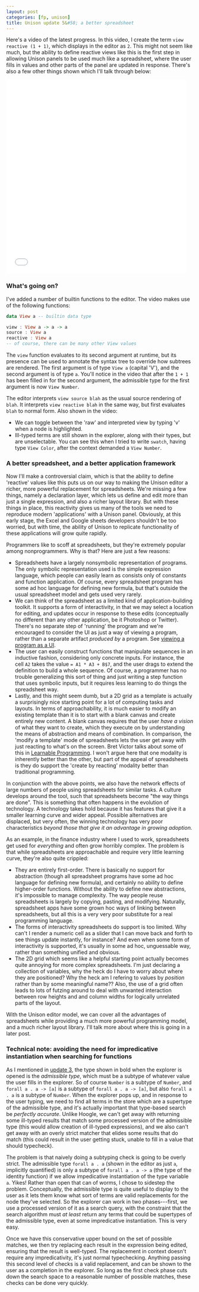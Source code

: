 ```yaml
---
layout: post
categories: [fp, unison]
title: Unison update 5&#58; a better spreadsheet
---
```


Here's a video of the latest progress. In this video, I create the term `view reactive (1 + 1)`, which displays in the editor as `2`. This might not seem like much, but the ability to define reactive views like this is the first step in allowing Unison panels to be used much like a spreadsheet, where the user fills in values and other parts of the panel are updated in response. There's also a few other things shown which I'll talk through below:

<iframe src="/unison/unison-update5-movie.html" width="485" height="520" frameborder="0" webkitallowfullscreen mozallowfullscreen allowfullscreen></iframe>

### What's going on?

I've added a number of builtin functions to the editor. The video makes use of the following functions:

```Haskell
data View a -- builtin data type

view : View a -> a -> a
source : View a
reactive : View a
-- of course, there can be many other View values
```

The `view` function evaluates to its second argument at runtime, but its presence can be used to annotate the syntax tree to override how subtrees are rendered. The first argument is of type `View a` (capital 'V'), and the second argument is of type `a`. You'll notice in the video that after the `1 + 1` has been filled in for the second argument, the admissible type for the first argument is now `View Number`.

The editor interprets `view source blah` as the usual source rendering of `blah`. It interprets `view reactive blah` in the same way, but first evaluates `blah` to normal form. Also shown in the video:

* We can toggle between the 'raw' and interpreted view by typing 'v' when a node is highlighted.
* Ill-typed terms are still shown in the explorer, along with their types, but are unselectable. You can see this when I tried to write `swatch`, having type `View Color`, after the context demanded a `View Number`.

### A better spreadsheet, and a better application framework

Now I'll make a controversial claim, which is that the ability to define 'reactive' values like this puts us on our way to making the Unison editor a richer, more powerful replacement for spreadsheets. We're missing a few things, namely a declaration layer, which lets us define and edit more than just a single expression, and also a richer layout library. But with these things in place, this reactivity gives us many of the tools we need to reproduce modern 'applications' with a Unison panel. Obviously, at this early stage, the Excel and Google sheets developers shouldn't be too worried, but with time, the ability of Unison to replicate functionality of these applications will grow quite rapidly.

<a id="why-spreadsheets"/>Programmers like to scoff at spreadsheets, but they're extremely popular among nonprogrammers. Why is that? Here are just a few reasons:

* Spreadsheets have a largely nonsymbolic representation of programs. The only symbolic representation used is the simple expression language, which people can easily learn as consists only of constants and function application. Of course, every spreadsheet program has some ad hoc language for defining new formula, but that's outside the usual spreadsheet model and gets used very rarely.
* We can think of the spreadsheet as a limited kind of application-building toolkit. It supports a form of interactivity, in that we may select a location for editing, and updates occur in response to these edits (conceptually no different than any other application, be it Photoshop or Twitter). There's no separate step of 'running' the program and we're encouraged to consider the UI as just a way of viewing a program, rather than a separate artifact _produced by_ a program. See [viewing a program as a UI](/2014-11-13/program-as-ui.html).
* The user can easily construct functions that manipulate sequences in an inductive fashion, considering only concrete inputs. For instance, the cell `A2` takes the value `= A1 * A3 + B$7`, and the user drags to extend the definition to build a whole sequence. Of course, a programmer has no trouble generalizing this sort of thing and just writing a step function that uses symbolic inputs, but it requires less learning to do things the spreadsheet way.
* Lastly, and this might seem dumb, but a 2D grid as a template is actually a surprisingly nice starting point for a lot of computing tasks and layouts. In terms of approachability, it is much easier to modify an existing template than it is to start with a blank canvas and create entirely new content. A blank canvas requires that the user _have a vision_ of what they want to create, which they execute on by understanding the means of abstraction and means of combination. In comparison, the 'modify a template' mode of spreadsheets lets the user get away with just reacting to what's on the screen. Bret Victor talks about some of this in [Learnable Programming](http://worrydream.com/LearnableProgramming/). I won't argue here that one modality is inherently better than the other, but part of the appeal of spreadsheets is they do support the 'create by reacting' modality better than traditional programming. 

In conjunction with the above points, we also have the network effects of large numbers of people using spreadsheets for similar tasks. A culture develops around the tool, such that spreadsheets become "the way things are done". This is something that often happens in the evolution of technology. A technology takes hold because it has features that give it a smaller learning curve and wider appeal. Possible alternatives are displaced, but very often, the winning technology has very poor characteristics _beyond those that give it an advantage in growing adoption._

As an example, in the finance industry where I used to work, spreadsheets get used for _everything_ and often grow horribly complex. The problem is that while spreadsheets are approachable and require very little learning curve, they're also quite crippled:

* They are entirely first-order. There is basically no support for abstraction (though all spreadsheet programs have some ad hoc language for defining new formula), and certainly no ability to define higher-order functions. Without the ability to define new abstractions, it's impossible to manage complexity. The way people reuse spreadsheets is largely by copying, pasting, and modifying. Naturally, spreadsheet apps have some grown hoc ways of linking between spreadsheets, but all this is a very very poor substitute for a real programming language.
* The forms of interactivity spreadsheets do support is too limited. Why can't I render a numeric cell as a slider that I can move back and forth to see things update instantly, for instance? And even when some form of interactivity is supported, it's usually in some ad hoc, unguessable way, rather than something unified and obvious.
* The 2D grid which seems like a helpful starting point actually becomes quite annoying for more complex spreadsheets. I'm just declaring a collection of variables, why the heck do I have to worry about where they are positioned? Why the heck am I refering to values by _position_ rather than by some meaningful name?? Also, the use of a grid often leads to lots of futzing around to deal with unwanted interaction between row heights and and column widths for logically unrelated parts of the layout.

With the Unison editor model, we can cover all the advantages of spreadsheets while providing a much more powerful programming model, and a much richer layout library. I'll talk more about where this is going in a later post.

### Technical note: avoiding the need for impredicative instantiation when searching for functions

As I mentioned in [update 3](/2015-02-23-unison-update3), the type shown in bold when the explorer is opened is the _admissible type_, which must be a subtype of whatever value the user fills in the explorer. So of course `Number` is a subtype of `Number`, and `forall a . a -> [a]` is a subtype of `forall a . a -> [a]`, but also `forall a . a` is a subtype of `Number`. When the explorer pops up, and in response to the user typing, we need to find all terms in the store which are a supertype of the admissible type, and it's actually important that type-based search be _perfectly accurate_. Unlike Hoogle, we can't get away with returning some ill-typed results that match some processed version of the admissible type (this would allow creation of ill-typed expressions), and we also can't get away with an overly strict matcher that elides some results that do match (this could result in the user getting stuck, unable to fill in a value that should typecheck).

The problem is that naively doing a subtyping check is going to be overly strict. The admissible type `forall a . a` (shown in the editor as just `a`, implicitly quantified) is only a subtype of `forall a . a -> a` (the type of the identity function) if we allow impedicative instantiation of the type variable `a`. Yikes! Rather than open that can of worms, I chose to sidestep the problem. Conceptually, the admissible type is quite useful to display to the user as it lets them know what sort of terms are valid replacements for the node they've selected. So the explorer can work in two phases---first, we use a processed version of it as a search query, with the constraint that the search algorithm must _at least_ return any terms that could be supertypes of the admissible type, even at some impredicative instantiation. This is very easy.

Once we have this conservative upper bound on the set of possible matches, we then try replacing each result in the expression being edited, ensuring that the result is well-typed. The replacement in context doesn't require any impredicativity, it's just normal typechecking. Anything passing this second level of checks is a valid replacement, and can be shown to the user as a completion in the explorer. So long as the first check phase cuts down the search space to a reasonable number of possible matches, these checks can be done very quickly.
